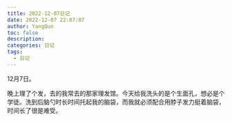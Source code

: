 ```yaml
---
title: 2022-12-07日记
date: 2022-12-07 22:07:07
author: YangQun
toc: false
description:
categories: 日记
tags:
  - 日记
---
```


12月7日。

晚上理了个发，去的我常去的那家理发馆。今天给我洗头的是个生面孔，想必是个学徒。洗到后脑勺时长时间托起我的脑袋，而我就必须配合用脖子发力挺着脑袋，时间长了很是难受。

